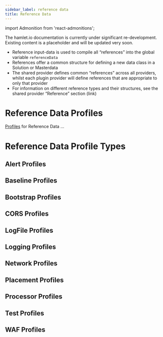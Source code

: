 ```yaml
---
sidebar_label: reference data
title: Reference Data
---
```

import Admonition from 'react-admonitions';


<Admonition type="warning" title="Under Construction">
The hamlet.io documentation is currently under significant re-development. Existing content is a placeholder and will be updated very soon.
</Admonition>

* Reference input-data is used to compile all “references” into the global variable `referenceData`
* References offer a common structure for defining a new data class in a Solution or Masterdata
* The shared provider defines common “references” across all providers, whilst each plugin provider will define references that are appropriate to only that provider
* For information on different reference types and their structures, see the shared provider “Reference” section (link)

# Reference Data Profiles

[Profiles](../profiles/profiles) for Reference Data ...

# Reference Data Profile Types

## Alert Profiles
## Baseline Profiles
## Bootstrap Profiles
## CORS Profiles
## LogFile Profiles
## Logging Profiles
## Network Profiles
## Placement Profiles
## Processor Profiles
## Test Profiles
## WAF Profiles




